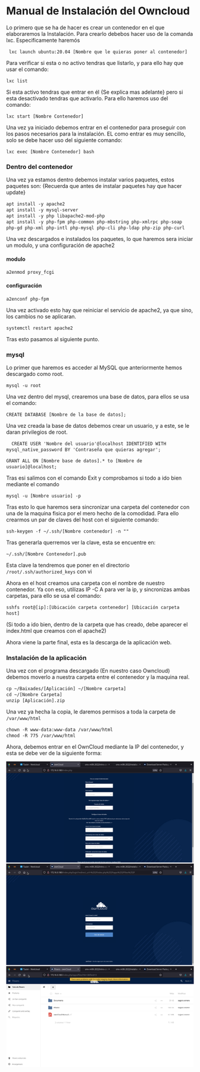 # **Manual de Instalación del Owncloud**

Lo primero que se ha de hacer es crear un contenedor en el que elaboraremos la Instalación. Para crearlo debebos hacer uso de la comanda lxc. Especificamente haremós

```
 lxc launch ubuntu:20.04 [Nombre que le quieras poner al contenedor]
```

Para verificar si esta o no activo tendras que listarlo, y para ello hay que usar el comando:

```
lxc list
```

Si esta activo tendras que entrar en él {Se explica mas adelante} pero si esta desactivado tendras que activarlo. Para ello haremos uso del comando:

```
lxc start [Nombre Contenedor]
```

Una vez ya iniciado debemos entrar en el contenedor para proseguir con los pasos necesarios para la instalación. EL como entrar es muy sencillo, solo se debe hacer uso del siguiente comando:

```
lxc exec [Nombre Contenedor] bash
```

### Dentro del contenedor

Una vez ya estamos dentro debemos instalar varios paquetes, estos paquetes son:
{Recuerda que antes de instalar paquetes hay que hacer update}

```
apt install -y apache2
apt install -y mysql-server
apt install -y php libapache2-mod-php
apt install -y php-fpm php-common php-mbstring php-xmlrpc php-soap php-gd php-xml php-intl php-mysql php-cli php-ldap php-zip php-curl
```

Una vez descargados e instalados los paquetes, lo que haremos sera iniciar un modulo, y una configuración de apache2

#### modulo

```
a2enmod proxy_fcgi
```

#### configuración

```
a2enconf php-fpm
```

Una vez activado esto hay que reiniciar el servicio de apache2, ya que sino, los cambios no se aplicaran.

```
systemctl restart apache2
```

Tras esto pasamos al siguiente punto.

### mysql

Lo primer que haremos es acceder al MySQL que anteriormente hemos descargado como root.

```
mysql -u root
```

Una vez dentro del mysql, crearemos una base de datos, para ellos se usa el comando:

```
CREATE DATABASE [Nombre de la base de datos];
```

Una vez creada la base de datos debemos crear un usuario, y a este, se le daran privilegios de root.

```
  CREATE USER 'Nombre del usuario'@localhost IDENTIFIED WITH mysql_native_password BY 'Contraseña que quieras agregar';
```

```
GRANT ALL ON [Nombre base de datos].* to [Nombre de usuario]@localhost;
```

Tras esi salimos con el comando Exit y comprobamos si todo a ido bien mediante el comando

```
mysql -u [Nombre usuario] -p
```

Tras esto lo que haremos sera sincronizar una carpeta del contenedor con una de la maquina fisica por el mero hecho de la comodidad. Para ello crearmos un par de claves del host con el siguiente comando:

```
ssh-keygen -f ~/.ssh/[Nombre contenedor] -n ""
```

Tras generarla querremos ver la clave, esta se encuentre en:

```
~/.ssh/[Nombre Contenedor].pub
```

Esta clave la tendremos que poner en el directorio `/root/.ssh/authorized_keys` con vi

Ahora en el host creamos una carpeta con el nombre de nuestro contenedor. Ya con eso, utilizas IP -C A para ver la ip, y sincronizas ambas carpetas, para ello se usa el comando:

```
sshfs root@[ip]:[Ubicación carpeta contenedor] [Ubicación carpeta host]
```

(Si todo a ido bien, dentro de la carpeta que has creado, debe aparecer el index.html que creamos con el apache2)

Ahora viene la parte final, esta es la descarga de la aplicación web.

### Instalación de la aplicación

Una vez con el programa descargado (En nuestro caso Owncloud) debemos moverlo a nuestra carpeta entre el contenedor y la maquina real.

```
cp ~/Baixades/[Aplicación] ~/[Nombre carpeta]
cd ~/[Nombre Carpeta]
unzip [Aplicación].zip
```

Una vez ya hecha la copia, le daremos permisos a toda la carpeta de `/var/www/html`

```
chown -R www-data:www-data /var/www/html
chmod -R 775 /var/www/html
```
Ahora, debemos entrar en el OwnCloud mediante la IP del contenedor, y esta se debe ver de la siguiente forma:

![CloudCreate](imagenes/Captura_Inici.png)
![CloudLogin](imagenes/Captura_Inici_Sesion.png)
![CloudMenu](imagenes/:D.png)

